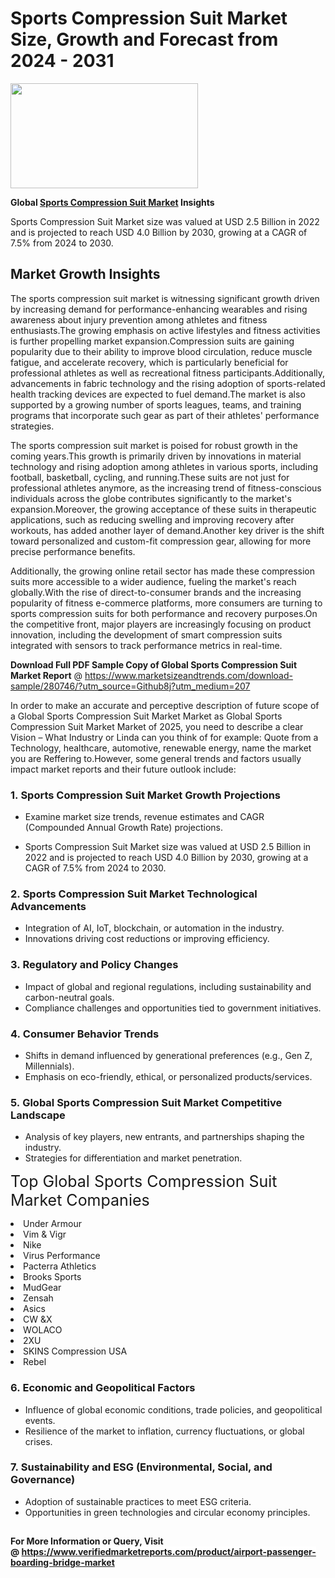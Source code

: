 <H1>Sports Compression Suit Market Size, Growth and Forecast from 2024 - 2031</H1><img class="aligncenter size-medium wp-image-584254" src="https://thirdeyenews.in/wp-content/uploads/2024/09/Global-Market-Research-300x168.jpeg" alt="" width="300" height="168" /><p><strong>Global&nbsp;<a href="https://www.marketsizeandtrends.com/download-sample/280746/?utm_source=Github8j?utm_medium=207">Sports Compression Suit Market</a> Insights</strong></p><p>Sports Compression Suit Market size was valued at USD 2.5 Billion in 2022 and is projected to reach USD 4.0 Billion by 2030, growing at a CAGR of 7.5% from 2024 to 2030.</p><p><h2>Market Growth Insights</h2> The sports compression suit market is witnessing significant growth driven by increasing demand for performance-enhancing wearables and rising awareness about injury prevention among athletes and fitness enthusiasts.The growing emphasis on active lifestyles and fitness activities is further propelling market expansion.Compression suits are gaining popularity due to their ability to improve blood circulation, reduce muscle fatigue, and accelerate recovery, which is particularly beneficial for professional athletes as well as recreational fitness participants.Additionally, advancements in fabric technology and the rising adoption of sports-related health tracking devices are expected to fuel demand.The market is also supported by a growing number of sports leagues, teams, and training programs that incorporate such gear as part of their athletes' performance strategies.<p>The sports compression suit market is poised for robust growth in the coming years.This growth is primarily driven by innovations in material technology and rising adoption among athletes in various sports, including football, basketball, cycling, and running.These suits are not just for professional athletes anymore, as the increasing trend of fitness-conscious individuals across the globe contributes significantly to the market's expansion.Moreover, the growing acceptance of these suits in therapeutic applications, such as reducing swelling and improving recovery after workouts, has added another layer of demand.Another key driver is the shift toward personalized and custom-fit compression gear, allowing for more precise performance benefits.</p> <p>Additionally, the growing online retail sector has made these compression suits more accessible to a wider audience, fueling the market's reach globally.With the rise of direct-to-consumer brands and the increasing popularity of fitness e-commerce platforms, more consumers are turning to sports compression suits for both performance and recovery purposes.On the competitive front, major players are increasingly focusing on product innovation, including the development of smart compression suits integrated with sensors to track performance metrics in real-time.</p> <p><span class=""><strong>Download Full PDF Sample Copy of Global Sports Compression Suit Market Report</strong> @ <a href="https://www.marketsizeandtrends.com/download-sample/280746/?utm_source=Github8j?utm_medium=207" target="_blank">https://www.marketsizeandtrends.com/download-sample/280746/?utm_source=Github8j?utm_medium=207</a></span></p><p>In order to make an accurate and perceptive description of future scope of a Global&nbsp;Sports Compression Suit Market Market as Global&nbsp;Sports Compression Suit Market Market of 2025, you need to describe a clear Vision &ndash; What Industry or Linda can you think of for example: Quote from a Technology, healthcare, automotive, renewable energy, name the market you are Reffering to.However, some general trends and factors usually impact market reports and their future outlook include:</p><h3>1.&nbsp;<strong>Sports Compression Suit Market Growth Projections</strong></h3><ul><li>Examine market size trends, revenue estimates and CAGR (Compounded Annual Growth Rate) projections.</li><li><p>Sports Compression Suit Market size was valued at USD 2.5 Billion in 2022 and is projected to reach USD 4.0 Billion by 2030, growing at a CAGR of 7.5% from 2024 to 2030.</p></li></ul><h3>2.&nbsp;<strong>Sports Compression Suit Market Technological Advancements</strong></h3><ul><li>Integration of AI, IoT, blockchain, or automation in the industry.</li><li>Innovations driving cost reductions or improving efficiency.</li></ul><h3>3.&nbsp;<strong>Regulatory and Policy Changes</strong></h3><ul><li>Impact of global and regional regulations, including sustainability and carbon-neutral goals.</li><li>Compliance challenges and opportunities tied to government initiatives.</li></ul><h3>4.&nbsp;<strong>Consumer Behavior Trends</strong></h3><ul><li>Shifts in demand influenced by generational preferences (e.g., Gen Z, Millennials).</li><li>Emphasis on eco-friendly, ethical, or personalized products/services.</li></ul><h3>5.&nbsp;<strong>Global Sports Compression Suit Market Competitive Landscape</strong></h3><ul><li>Analysis of key players, new entrants, and partnerships shaping the industry.</li><li>Strategies for differentiation and market penetration.</li></ul><p data-pm-slice="1 1 []"><span style="color: inherit; font-family: inherit; font-size: 25px;">Top Global Sports Compression Suit Market Companies</span></p><div class="" data-test-id=""><p><li>Under Armour</li><li> Vim & Vigr</li><li> Nike</li><li> Virus Performance</li><li> Pacterra Athletics</li><li> Brooks Sports</li><li> MudGear</li><li> Zensah</li><li> Asics</li><li> CW &X</li><li> WOLACO</li><li> 2XU</li><li> SKINS Compression USA</li><li> Rebel</li></p></div><h3>6.&nbsp;<strong>Economic and Geopolitical Factors</strong></h3><ul><li>Influence of global economic conditions, trade policies, and geopolitical events.</li><li>Resilience of the market to inflation, currency fluctuations, or global crises.</li></ul><h3>7.&nbsp;<strong>Sustainability and ESG (Environmental, Social, and Governance)</strong></h3><ul><li>Adoption of sustainable practices to meet ESG criteria.</li><li>Opportunities in green technologies and circular economy principles.</li></ul><h2><strong style="font-size: 14px;">For More Information or Query, Visit @&nbsp;</strong><a style="background-color: #ffffff; font-size: 14px;" href="https://www.marketsizeandtrends.com/report/sports-compression-suit-market/" target="_blank">https://www.verifiedmarketreports.com/product/airport-passenger-boarding-bridge-market</a></h2>